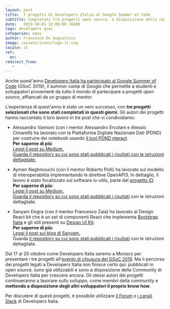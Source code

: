 ```yaml
---
layout: post
title:  I progetti di Developers Italia al Google Summer of Code
subtitle: Completati tre progetti open source, a disposizione della community
date:   2019-10-01 12:00:00 +0100
tags: developers gsoc
categories: news
author: Francesco De Augustinis
image: /assets/icons/logo-it.svg
locale: it
ref:
  en: 
redirect_from:
   -
---
```


Anche quest'anno [Developers Italia ha partecipato al Google Summer of Code](https://developers.italia.it/it/news/2019/03/07/developers-italia-al-google-summer-of-code-2019) (GSoC 2019), il *summer camp* di Google che permette a studenti e sviluppatori provenienti da tutto il mondo di partecipare a progetti *open source*, affiancati da un gruppo di mentor.

L'esperienza di quest'anno è stato un vero successo, con **tre progetti selezionati che sono stati completati in questi giorni**. Gli autori dei progetti hanno raccontato il loro lavoro in tre post che vi condividiamo:

 - Alessandro Vannoni (con i mentor Alessandro Ercolani e Alessio Cimarelli) ha lavorato con la Piattaforma Digitale Nazionale Dati (PDND) per costruire dei notebook usando [il tool PDND nteract](https://github.com/teamdigitale/daf-nteract).  
  **Per saperne di più**:  
  [Leggi il post su Medium.](https://medium.com/@alessandro.vannoni/my-gsoc-2019-with-developers-italia-50568a8fe2f5)  
  [Guarda il repository su cui sono stati pubblicati i risultati con le istruzioni dettagliate.](https://github.com/teamdigitale/pdnd-open-notebooks)  

 - Aymen Naghmouchi (con il mentor Roberto Polli) ha lavorato sul modello di interoperabilità implementando le direttive OpenAPI3. In dettaglio, il lavoro è stato focalizzato sul software io-utils, parte del [progetto IO](https://io.italia.it/).  
  **Per saperne di più:**  
  [Leggi il post su Medium.](https://medium.com/@aymennaghmouchi/my-experience-about-google-summer-of-code-2019-d73907a5d55b)  
  [Guarda il repository su cui sono stati pubblicati i risultati](https://github.com/teamdigitale/pdnd-open-notebooks) con le istruzioni dettagliate.  

 - Sanyam Dogra (con il mentor Francesco Zaia) ha lavorato al Design React kit che è un set di componenti React che implementa [Bootstrap Italia](https://italia.github.io/bootstrap-italia/) e gli stili presenti su [Design UI Kit](https://github.com/italia/design-ui-kit).  
  **Per saperne di più:**  
  [Leggi il post sul blog di Sanyam.](https://sanyam.me/blog/GSoC-Submission)  
  Guarda [il repository su cui sono stati pubblicati i risultati](https://github.com/italia/design-react-kit/) con le istruzioni dettagliate.  

Dal 17 al 20 ottobre come Developers Italia saremo a Monaco per presentare i tre progetti all'[evento di chiusura del GSoC 2019](https://summerofcode.withgoogle.com/). Ma il percorso dei progetti legati a Developers Italia non finisce certo qui:  pubblicati in open source, sono già utilizzabili e sono a disposizione della Community di Developers Italia per crescere ancora. Gli stessi autori dei progetti continueranno a lavorare sullo sviluppo, come membri della community e **mettendo a disposizione degli altri sviluppatori il proprio know how**.

Per discutere di questi progetti, è possibile utilizzare [il Forum](https://forum.italia.it/) o [i canali Slack](https://slack.developers.italia.it/) di Developers Italia. 
